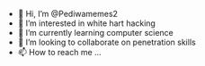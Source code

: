- 👋 Hi, I’m @Pediwamemes2
- 👀 I’m interested in white hart hacking
- 🌱 I’m currently learning computer science 
- 💞️ I’m looking to collaborate on penetration skills
- 📫 How to reach me ...

<!---
Pediwamemes2/Pediwamemes2 is a ✨ special ✨ repository because its `README.md` (this file) appears on your GitHub profile.
You can click the Preview link to take a look at your changes.
--->
